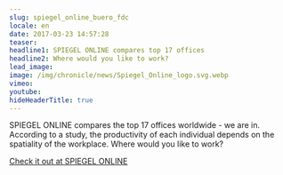 ```yaml
---
slug: spiegel_online_buero_fdc
locale: en
date: 2017-03-23 14:57:28
teaser:
headline1: SPIEGEL ONLINE compares top 17 offices
headline2: Where would you like to work?
lead_image:
image: /img/chronicle/news/Spiegel_Online_logo.svg.webp
vimeo:
youtube:
hideHeaderTitle: true
---
```


SPIEGEL ONLINE compares the top 17 offices worldwide - we are in. According to a study, the productivity of each individual depends on the spatiality of the workplace. Where would you like to work?

[Check it out at SPIEGEL ONLINE](http://www.spiegel.de/karriere/bueros-im-vergleich-wo-wuerden-sie-gern-arbeiten-a-1139943.html)


